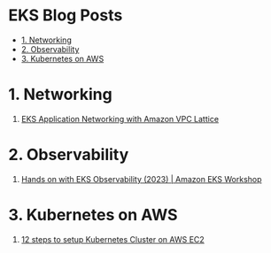 <H1>EKS Blog Posts</H1>

<!-- TOC -->

- [1. Networking](#1-networking)
- [2. Observability](#2-observability)
- [3. Kubernetes on AWS](#3-kubernetes-on-aws)

<!-- /TOC -->

# 1. Networking

1. [EKS Application Networking with Amazon VPC Lattice](https://www.youtube.com/watch?v=AdO0bx3N3fs)

# 2. Observability

1. [Hands on with EKS Observability (2023) | Amazon EKS Workshop](https://www.youtube.com/watch?v=ajPe7HVypxg)

# 3. Kubernetes on AWS

1. [12 steps to setup Kubernetes Cluster on AWS EC2](https://www.golinuxcloud.com/setup-kubernetes-cluster-on-aws-ec2/)